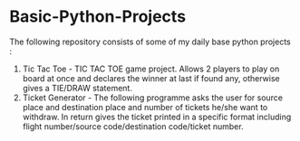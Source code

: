 # Basic-Python-Projects
The following repository consists of some of my daily base python projects :
1. Tic Tac Toe - TIC TAC TOE game project. Allows 2 players to play on board at once and declares the winner at last if found any, otherwise gives a TIE/DRAW statement.
2. Ticket Generator - The following programme asks the user for source place and destination place and number of tickets he/she want to withdraw. In return gives the ticket 
   printed in a specific format including flight number/source code/destination code/ticket number.

